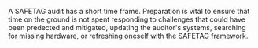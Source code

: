 
A SAFETAG audit has a short time frame. Preparation is vital to ensure that time on the ground is not spent responding to challenges that could have been predected and mitigated, updating the auditor's systems, searching for missing hardware, or refreshing oneself with the SAFETAG framework.

